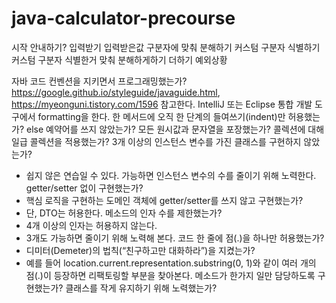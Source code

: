 # java-calculator-precourse
시작 안내하기?
입력받기 
입력받은값 구분자에 맞춰 분해하기
커스텀 구분자 식별하기
커스텀 구분자 식별한거 맞춰 분해하게하기
더하기
예외상황


자바 코드 컨벤션을 지키면서 프로그래밍했는가?
https://google.github.io/styleguide/javaguide.html, https://myeonguni.tistory.com/1596 참고한다.
IntelliJ 또는 Eclipse 통합 개발 도구에서 formatting을 한다.
한 메서드에 오직 한 단계의 들여쓰기(indent)만 허용했는가?
else 예약어를 쓰지 않았는가?
모든 원시값과 문자열을 포장했는가?
콜렉션에 대해 일급 콜렉션을 적용했는가?
3개 이상의 인스턴스 변수를 가진 클래스를 구현하지 않았는가?
- 쉽지 않은 연습일 수 있다. 가능하면 인스턴스 변수의 수를 줄이기 위해 노력한다.
getter/setter 없이 구현했는가?
- 핵심 로직을 구현하는 도메인 객체에 getter/setter를 쓰지 않고 구현했는가?
- 단, DTO는 허용한다.
메소드의 인자 수를 제한했는가?
- 4개 이상의 인자는 허용하지 않는다.
- 3개도 가능하면 줄이기 위해 노력해 본다.
코드 한 줄에 점(.)을 하나만 허용했는가?
- 디미터(Demeter)의 법칙(“친구하고만 대화하라”)을 지켰는가?
- 예를 들어 location.current.representation.substring(0, 1)와 같이 여러 개의 점(.)이 등장하면 리팩토링할 부분을 찾아본다.
메소드가 한가지 일만 담당하도록 구현했는가?
클래스를 작게 유지하기 위해 노력했는가?